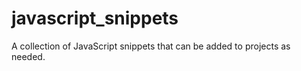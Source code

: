 javascript_snippets
===================

A collection of JavaScript snippets that can be added to projects as needed.
